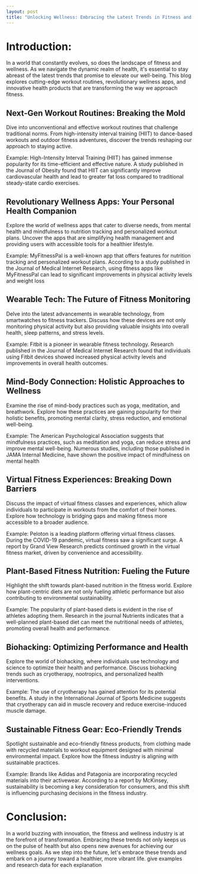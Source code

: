 ```yaml
---
layout: post
title: "Unlocking Wellness: Embracing the Latest Trends in Fitness and Health"
---
```


# Introduction:
In a world that constantly evolves, so does the landscape of fitness and wellness. As we navigate the dynamic realm of health, it's essential to stay abreast of the latest trends that promise to elevate our well-being. This blog explores cutting-edge workout routines, revolutionary wellness apps, and innovative health products that are transforming the way we approach fitness.

## Next-Gen Workout Routines: Breaking the Mold
Dive into unconventional and effective workout routines that challenge traditional norms. From high-intensity interval training (HIIT) to dance-based workouts and outdoor fitness adventures, discover the trends reshaping our approach to staying active.

 Example: High-Intensity Interval Training (HIIT) has gained immense popularity for its time-efficient and effective nature. A study published in the Journal of Obesity found that HIIT can significantly improve cardiovascular health and lead to greater fat loss compared to traditional steady-state cardio exercises.
 
## Revolutionary Wellness Apps: Your Personal Health Companion
Explore the world of wellness apps that cater to diverse needs, from mental health and mindfulness to nutrition tracking and personalized workout plans. Uncover the apps that are simplifying health management and providing users with accessible tools for a healthier lifestyle.

Example: MyFitnessPal is a well-known app that offers features for nutrition tracking and personalized workout plans. According to a study published in the Journal of Medical Internet Research, using fitness apps like MyFitnessPal can lead to significant improvements in physical activity levels and weight loss
 
 ## Wearable Tech: The Future of Fitness Monitoring
Delve into the latest advancements in wearable technology, from smartwatches to fitness trackers. Discuss how these devices are not only monitoring physical activity but also providing valuable insights into overall health, sleep patterns, and stress levels.

Example: Fitbit is a pioneer in wearable fitness technology. Research published in the Journal of Medical Internet Research found that individuals using Fitbit devices showed increased physical activity levels and improvements in overall health outcomes.

## Mind-Body Connection: Holistic Approaches to Wellness
Examine the rise of mind-body practices such as yoga, meditation, and breathwork. Explore how these practices are gaining popularity for their holistic benefits, promoting mental clarity, stress reduction, and emotional well-being.

Example: The American Psychological Association suggests that mindfulness practices, such as meditation and yoga, can reduce stress and improve mental well-being. Numerous studies, including those published in JAMA Internal Medicine, have shown the positive impact of mindfulness on mental health

## Virtual Fitness Experiences: Breaking Down Barriers
Discuss the impact of virtual fitness classes and experiences, which allow individuals to participate in workouts from the comfort of their homes. Explore how technology is bridging gaps and making fitness more accessible to a broader audience.

Example: Peloton is a leading platform offering virtual fitness classes. During the COVID-19 pandemic, virtual fitness saw a significant surge. A report by Grand View Research predicts continued growth in the virtual fitness market, driven by convenience and accessibility.

## Plant-Based Fitness Nutrition: Fueling the Future
Highlight the shift towards plant-based nutrition in the fitness world. Explore how plant-centric diets are not only fueling athletic performance but also contributing to environmental sustainability.

Example: The popularity of plant-based diets is evident in the rise of athletes adopting them. Research in the journal Nutrients indicates that a well-planned plant-based diet can meet the nutritional needs of athletes, promoting overall health and performance.

## Biohacking: Optimizing Performance and Health
Explore the world of biohacking, where individuals use technology and science to optimize their health and performance. Discuss biohacking trends such as cryotherapy, nootropics, and personalized health interventions.

Example: The use of cryotherapy has gained attention for its potential benefits. A study in the International Journal of Sports Medicine suggests that cryotherapy can aid in muscle recovery and reduce exercise-induced muscle damage.

## Sustainable Fitness Gear: Eco-Friendly Trends
Spotlight sustainable and eco-friendly fitness products, from clothing made with recycled materials to workout equipment designed with minimal environmental impact. Explore how the fitness industry is aligning with sustainable practices.

Example: Brands like Adidas and Patagonia are incorporating recycled materials into their activewear. According to a report by McKinsey, sustainability is becoming a key consideration for consumers, and this shift is influencing purchasing decisions in the fitness industry.

# Conclusion:
In a world buzzing with innovation, the fitness and wellness industry is at the forefront of transformation. Embracing these trends not only keeps us on the pulse of health but also opens new avenues for achieving our wellness goals. As we step into the future, let's embrace these trends and embark on a journey toward a healthier, more vibrant life.   give examples and research data for each explanation
